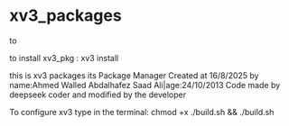 # xv3_packages

to 

to install xv3_pkg : xv3 install <pkg> 

this is xv3 packages its Package Manager Created at 16/8/2025 by name:Ahmed Walled Abdalhafez Saad Ali|age:24/10/2013
Code made by deepseek coder and modified by the developer


To configure xv3 type in the terminal: 
chmod +x ./build.sh && ./build.sh 

